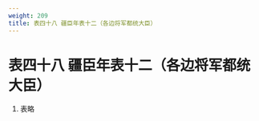 ```yaml
---
weight: 209
title: 表四十八 疆臣年表十二（各边将军都统大臣）
---
```


# 表四十八 疆臣年表十二（各边将军都统大臣）

1. <span id="表四十八_疆臣年表十二（各边将军都统大臣）-1"></span>
表略
